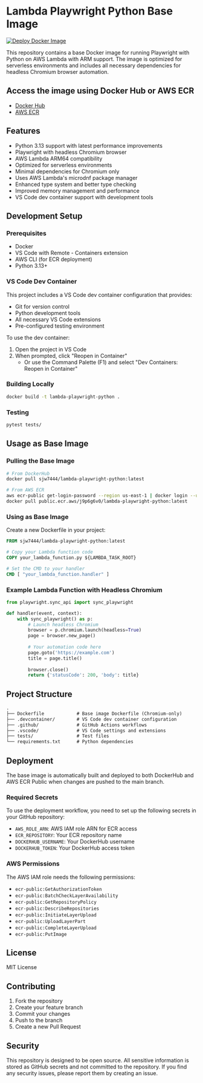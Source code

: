 # Lambda Playwright Python Base Image

[![Deploy Docker Image](https://github.com/sjw7444/lambda-playwright-python/actions/workflows/deploy.yml/badge.svg)](https://github.com/sjw7444/lambda-playwright-python/actions/workflows/deploy.yml)

This repository contains a base Docker image for running Playwright with Python on AWS Lambda with ARM support. The image is optimized for serverless environments and includes all necessary dependencies for headless Chromium browser automation.

## Access the image using Docker Hub or AWS ECR

- [Docker Hub](https://hub.docker.com/r/sjw7444/lambda-playwright-python)
- [AWS ECR](https://gallery.ecr.aws/j9p6g6v0/lambda-playwright-python)

## Features

- Python 3.13 support with latest performance improvements
- Playwright with headless Chromium browser
- AWS Lambda ARM64 compatibility
- Optimized for serverless environments
- Minimal dependencies for Chromium only
- Uses AWS Lambda's microdnf package manager
- Enhanced type system and better type checking
- Improved memory management and performance
- VS Code dev container support with development tools

## Development Setup

### Prerequisites

- Docker
- VS Code with Remote - Containers extension
- AWS CLI (for ECR deployment)
- Python 3.13+

### VS Code Dev Container

This project includes a VS Code dev container configuration that provides:

- Git for version control
- Python development tools
- All necessary VS Code extensions
- Pre-configured testing environment

To use the dev container:

1. Open the project in VS Code
2. When prompted, click "Reopen in Container"
   - Or use the Command Palette (F1) and select "Dev Containers: Reopen in Container"

### Building Locally

```bash
docker build -t lambda-playwright-python .
```

### Testing

```bash
pytest tests/
```

## Usage as Base Image

### Pulling the Base Image

```bash
# From DockerHub
docker pull sjw7444/lambda-playwright-python:latest

# From AWS ECR
aws ecr-public get-login-password --region us-east-1 | docker login --username AWS --password-stdin public.ecr.aws/j9p6g6v0/lambda-playwright-python
docker pull public.ecr.aws/j9p6g6v0/lambda-playwright-python:latest
```

### Using as Base Image

Create a new Dockerfile in your project:

```dockerfile
FROM sjw7444/lambda-playwright-python:latest

# Copy your Lambda function code
COPY your_lambda_function.py ${LAMBDA_TASK_ROOT}

# Set the CMD to your handler
CMD [ "your_lambda_function.handler" ]
```

### Example Lambda Function with Headless Chromium

```python
from playwright.sync_api import sync_playwright

def handler(event, context):
    with sync_playwright() as p:
        # Launch headless Chromium
        browser = p.chromium.launch(headless=True)
        page = browser.new_page()
        
        # Your automation code here
        page.goto('https://example.com')
        title = page.title()
        
        browser.close()
        return {'statusCode': 200, 'body': title}
```

## Project Structure

```txt
.
├── Dockerfile            # Base image Dockerfile (Chromium-only)
├── .devcontainer/        # VS Code dev container configuration
├── .github/              # GitHub Actions workflows
├── .vscode/              # VS Code settings and extensions
├── tests/                # Test files
└── requirements.txt      # Python dependencies
```

## Deployment

The base image is automatically built and deployed to both DockerHub and AWS ECR Public when changes are pushed to the main branch.

### Required Secrets

To use the deployment workflow, you need to set up the following secrets in your GitHub repository:

- `AWS_ROLE_ARN`: AWS IAM role ARN for ECR access
- `ECR_REPOSITORY`: Your ECR repository name
- `DOCKERHUB_USERNAME`: Your DockerHub username
- `DOCKERHUB_TOKEN`: Your DockerHub access token

### AWS Permissions

The AWS IAM role needs the following permissions:

- `ecr-public:GetAuthorizationToken`
- `ecr-public:BatchCheckLayerAvailability`
- `ecr-public:GetRepositoryPolicy`
- `ecr-public:DescribeRepositories`
- `ecr-public:InitiateLayerUpload`
- `ecr-public:UploadLayerPart`
- `ecr-public:CompleteLayerUpload`
- `ecr-public:PutImage`

## License

MIT License

## Contributing

1. Fork the repository
2. Create your feature branch
3. Commit your changes
4. Push to the branch
5. Create a new Pull Request

## Security

This repository is designed to be open source. All sensitive information is stored as GitHub secrets and not committed to the repository. If you find any security issues, please report them by creating an issue.
